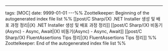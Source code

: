 ---
tags: [MOC]
date: 9999-01-01
---%% Zoottelkeeper: Beginning of the autogenerated index file list  %%
 [[post/C Sharp/(X) .NET Installer 생성 및 배포 과정 정리|(X) .NET Installer 생성 및 배포 과정 정리]]
 [[post/C Sharp/(X) 비동기(Async) - Async, Await|(X) 비동기(Async) - Async, Await]]
 [[post/C Sharp/(X) FluentAssertions Tips 정리|(X) FluentAssertions Tips 정리]]
%% Zoottelkeeper: End of the autogenerated index file list  %%
